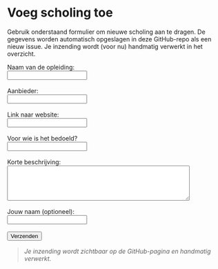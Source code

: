 # Voeg  scholing toe

Gebruik onderstaand formulier om nieuwe scholing aan te dragen. De gegevens worden automatisch opgeslagen in deze GitHub-repo als een nieuw issue. Je inzending wordt (voor nu) handmatig verwerkt in het overzicht.

<form id="scholingsformulier">
  <label>Naam van de opleiding:<br><input name="opleiding" required></label><br><br>
  <label>Aanbieder:<br><input name="aanbieder" required></label><br><br>
  <label>Link naar website:<br><input name="link" type="url"></label><br><br>
  <label>Voor wie is het bedoeld?<br><input name="doelgroep"></label><br><br>
  <label>Korte beschrijving:<br><textarea name="beschrijving" rows="5" cols="50"></textarea></label><br><br>
  <label>Jouw naam (optioneel):<br><input name="naam"></label><br><br>
  <button type="submit">Verzenden</button>
</form>

<div id="status" style="margin-top: 1rem;"></div>

<script>
document.getElementById("scholingsformulier").addEventListener("submit", async function(e) {
  e.preventDefault();
  const data = new FormData(e.target);
  const values = Object.fromEntries(data.entries());

  const issueBody = `
**Naam opleiding**: ${values.opleiding}
**Aanbieder**: ${values.aanbieder}
**Website**: ${values.link}
**Doelgroep**: ${values.doelgroep}
**Beschrijving**:
${values.beschrijving}

*Ingediend door: ${values.naam || 'anoniem'}*
  `;

  const response = await fetch("https://api.github.com/repos/Ajsvdk/Ai-Geletterdheid-FMS/issues", {
    method: "POST",
    headers: {
      "Authorization": "Bearer YOUR_TOKEN_HERE",  // ← deze token moet server-side of via Netlify function worden verwerkt
      "Accept": "application/vnd.github+json"
    },
    body: JSON.stringify({
      title: `Nieuw aanbod: ${values.opleiding}`,
      body: issueBody,
      labels: ["inzending"]
    })
  });

  const status = document.getElementById("status");
  if (response.ok) {
    status.innerText = "✅ Bedankt! Je inzending is opgeslagen als issue in de GitHub-repo.";
    e.target.reset();
  } else {
    status.innerText = "❌ Er ging iets mis. Probeer het later opnieuw.";
  }
});
</script>

> *Je inzending wordt zichtbaar op de GitHub-pagina en handmatig verwerkt.*

